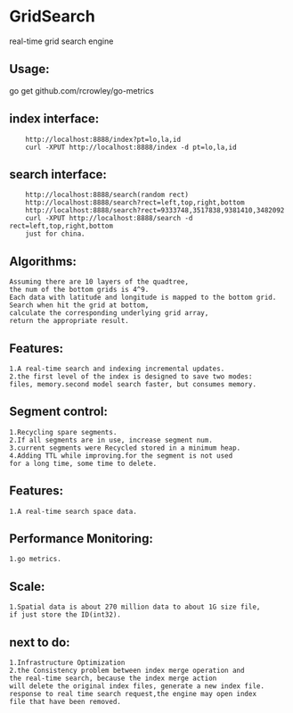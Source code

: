 GridSearch
==========
real-time grid search engine

Usage:
-----
go get github.com/rcrowley/go-metrics

index interface:
-----
```
	http://localhost:8888/index?pt=lo,la,id
	curl -XPUT http://localhost:8888/index -d pt=lo,la,id
```
search interface:
-----
```
	http://localhost:8888/search(random rect)
	http://localhost:8888/search?rect=left,top,right,bottom
	http://localhost:8888/search?rect=9333748,3517838,9381410,3482092
	curl -XPUT http://localhost:8888/search -d rect=left,top,right,bottom
	just for china.
```
Algorithms:
-----
	Assuming there are 10 layers of the quadtree,   
	the num of the bottom grids is 4^9.  
	Each data with latitude and longitude is mapped to the bottom grid.  
	Search when hit the grid at bottom,   
	calculate the corresponding underlying grid array,  
	return the appropriate result.
Features:
-----
	1.A real-time search and indexing incremental updates. 
	2.the first level of the index is designed to save two modes:   
	files, memory.second model search faster, but consumes memory.
Segment control:
-----
	1.Recycling spare segments.
	2.If all segments are in use, increase segment num.
	3.current segments were Recycled stored in a minimum heap.
	4.Adding TTL while improving.for the segment is not used   
	for a long time, some time to delete.
Features:
-----
	1.A real-time search space data.

Performance Monitoring:
-----
	1.go metrics.
Scale:
-----
	1.Spatial data is about 270 million data to about 1G size file,  
	if just store the ID(int32).
next to do:
-----
	1.Infrastructure Optimization
	2.the Consistency problem between index merge operation and   
	the real-time search, because the index merge action   
	will delete the original index files, generate a new index file.   
	response to real time search request,the engine may open index  
	file that have been removed.